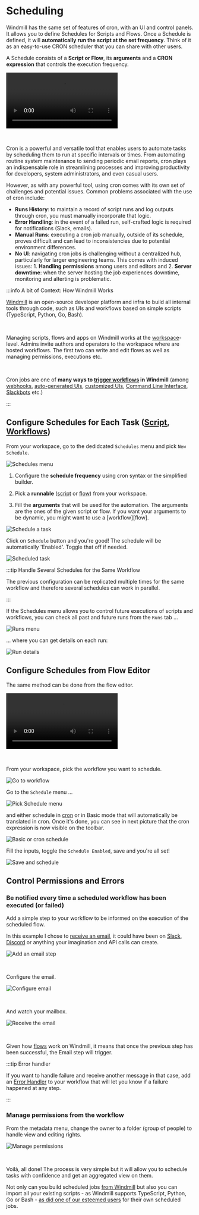 # Scheduling

Windmill has the same set of features of cron, with an UI and control panels. It allows you to define Schedules for Scripts and Flows. Once a Schedule is defined, it will **automatically run the script at the set frequency**. Think of it as an easy-to-use CRON scheduler that you can share with other users.

A Schedule consists of a **Script or Flow**, its **arguments** and a **CRON expression** that controls the execution frequency.

<!--truncate-->

<video
    className="border-2 rounded-xl object-cover w-full h-full"
    autoPlay
    loop
    controls
    id="main-video"
    src="/videos/schedule-cron-menu.mp4"
/>

<br/>


Cron is a powerful and versatile tool that enables users to automate tasks by scheduling them to run at specific intervals or times. From automating routine system maintenance to sending periodic email reports, cron plays an indispensable role in streamlining processes and improving productivity for developers, system administrators, and even casual users.

However, as with any powerful tool, using cron comes with its own set of challenges and potential issues. Common problems associated with the use of cron include:
- **Runs History**: to maintain a record of script runs and log outputs through cron, you must manually incorporate that logic.
- **Error Handling**: in the event of a failed run, self-crafted logic is required for notifications (Slack, emails).
- **Manual Runs**: executing a cron job manually, outside of its schedule, proves difficult and can lead to inconsistencies due to potential environment differences.
- **No UI**: navigating cron jobs is challenging without a centralized hub, particularly for larger engineering teams. This comes with induced issues: 1. **Handling permissions** among users and editors and 2. **Server downtime**: when the server hosting the job experiences downtime, monitoring and alterting is problematic.

:::info A bit of Context: How Windmill Works

[Windmill](../../intro.md) is an open-source developer platform and infra to build all internal tools through code, such as UIs and workflows based on simple scripts (TypeScript, Python, Go, Bash).

<br/>

Managing scripts, flows and apps on Windmill works at the [workspace](../../reference/index.md#workspace)-level. Admins invite authors and operators to the workspace where are hosted workflows. The first two can write and edit flows as well as managing permissions, executions etc.

<br/>

Cron jobs are one of **many ways to [trigger workflows](../../getting_started/9_trigger_flows/index.md) in Windmill** (among [webhooks](../4_webhooks/index.md), [auto-generated UIs][flows], [customized UIs][apps], [Command Line Interface](../../advanced/3_cli/index.md), [Slackbots](https://docs.windmill.dev/blog/handler-slack-commands) etc.)

:::

## Configure Schedules for Each Task ([Script][scripts], [Workflows][flows])

From your workspace, go to the dedidcated `Schedules` menu and pick `New Schedule`.

![Schedules menu](./6-schedules-menu.png "Schedules menu")

1. Configure the **schedule frequency** using cron syntax or the simplified builder.

2. Pick a **runnable** ([script][scripts] or [flow][flows]) from your workspace.

3. Fill the **arguments** that will be used for the automation. The arguments are the ones of the given script or flow. If you want your arguments to be dynamic, you might want to use a [workflow][flow].

![Schedule a task](./12-schedule-a-task.png "Schedule a task")

Click on `Schedule` button and you're good! The schedule will be automatically 'Enabled'. Toggle that off if needed.

![Scheduled task](./13-scheduled-script.png "Scheduled task")


:::tip Handle Several Schedules for the Same Workflow

The previous configuration can be replicated multiple times for the same workflow and therefore several schedules can work in parallel.

:::

If the Schedules menu allows you to control future executions of scripts and workflows, you can check all past and future runs from the `Runs` tab ...

![Runs menu](./10-runs-menu.png "Runs menu")

... where you can get details on each run:

![Run details](./11-run-details.png "Run details")

## Configure Schedules from Flow Editor

The same method can be done from the flow editor.

<video
    className="border-2 rounded-xl object-cover w-full h-full"
    autoPlay
    loop
    controls
    id="main-video"
    src="/videos/schedule-cron.mp4"
/>

<br/>

From your workspace, pick the workflow you want to schedule.

![Go to workflow](./1-from-workspace.png "Go to workflow")

Go to the `Schedule` menu ...

![Pick Schedule menu](./2-schedule-menu.png "Pick Schedule menu")

and either schedule in [cron](https://crontab.guru) or in Basic mode that will automatically be translated in cron. Once it's done, you can see in next picture that the cron expression is now visible on the toolbar.

![Basic or cron schedule](./3-basic-schedule.png "Basic or cron schedule")

Fill the inputs, toggle the `Schedule Enabled`, save and you're all set!

![Save and schedule](./4-inputs-toggle.png "Save and schedule")

## Control Permissions and Errors

### Be notified every time a scheduled workflow has been executed (or failed)

Add a simple step to your workflow to be informed on the execution of the scheduled flow.

In this example I chose to [receive an email](https://hub.windmill.dev/scripts/gmail/1291/-send-email-gmail), it could have been on [Slack](https://hub.windmill.dev/scripts/slack/1284/send-message-to-channel-slack), [Discord](https://hub.windmill.dev/scripts/discord/1292/send-message-to-channel-using-webhook-discord) or anything your imagination and API calls can create.

![Add an email step](./7-add-email-step.png "Add an email step")

<br/>

Configure the email.

![Configure email](./8-configure-email.png "Configure email")

<br/>

And watch your mailbox.

![Receive the email](./9-receive-email.png "Receive the email")

<br/>

Given how [flows][flows] work on Windmill, it means that once the previous step has been successful, the Email step will trigger.

:::tip Error handler

If you want to handle failure and receive another message in that case, add an [Error Handler](../../flows/7_flow_error_handler.md) to your workflow that will let you know if a failure happened at any step.

:::

### Manage permissions from the workflow

From the metadata menu, change the owner to a folder (group of people) to handle view and editing rights.

![Manage permissions](./5-manage-rights.png "Manage permissions")


<br/>

Voilà, all done! The process is very simple but it will allow you to schedule tasks with confidence and get an aggregated view on them.

Not only can you build scheduled jobs [from Windmill](../../getting_started/00_how_to_use_windmill/index.md) but also you can import all your existing scripts - as Windmill supports TypeScript, Python, Go or Bash - [as did one of our esteemed users](https://docs.windmill.dev/blog/stantt-case-study) for their own scheduled jobs.

<!-- Resources -->

[flows]: ../../getting_started/6_flows_quickstart/index.md
[scripts]: ../../getting_started/0_scripts_quickstart/1_typescript_quickstart/index.md
[apps]: ../../getting_started/7_apps_quickstart/index.md